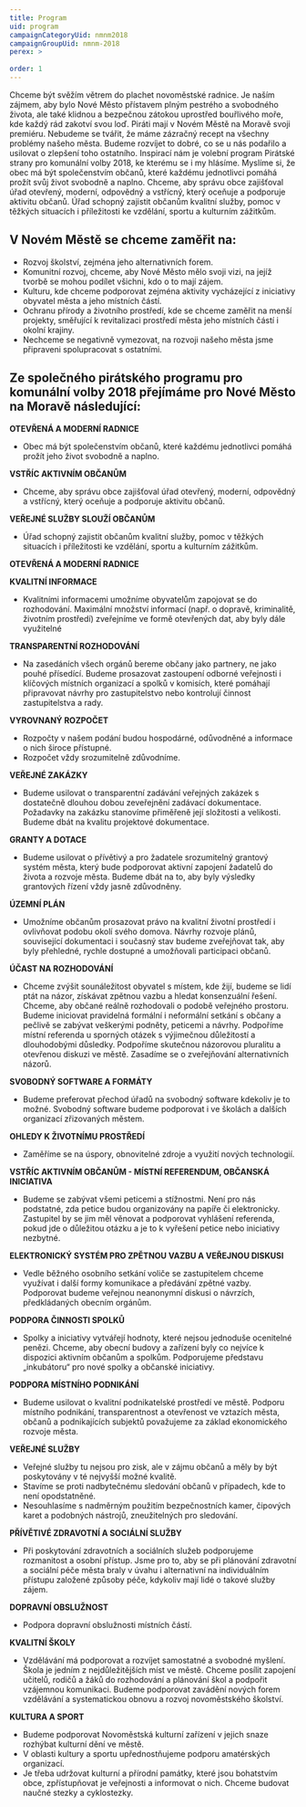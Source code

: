 ```yaml
---
title: Program
uid: program
campaignCategoryUid: nmnm2018
campaignGroupUid: nmnm-2018
perex: >
  
order: 1
---
```


Chceme být svěžím větrem do plachet novoměstské radnice. Je naším zájmem, aby bylo Nové Město přístavem plným pestrého a svobodného života, ale také klidnou a bezpečnou zátokou uprostřed bouřlivého moře, kde každý rád zakotví svou loď.
Piráti mají v Novém Městě na Moravě svoji premiéru. Nebudeme se tvářit, že máme zázračný recept na všechny problémy našeho města. Budeme rozvíjet to dobré, co se u nás podařilo a usilovat o zlepšení toho ostatního.
Inspirací nám je volební program Pirátské strany pro komunální volby 2018, ke kterému se i my hlásíme.
Myslíme si, že obec má být společenstvím občanů, které každému jednotlivci pomáhá prožít svůj život svobodně a naplno. Chceme, aby správu obce zajišťoval úřad otevřený, moderní, odpovědný a vstřícný, který oceňuje a podporuje aktivitu občanů. Úřad schopný zajistit občanům kvalitní služby, pomoc v těžkých situacích i příležitosti ke vzdělání, sportu a kulturním zážitkům.


## V Novém Městě se chceme zaměřit na:

* Rozvoj školství, zejména jeho alternativních forem.
* Komunitní rozvoj, chceme, aby Nové Město mělo svoji vizi, na jejíž tvorbě se mohou podílet všichni, kdo o to mají zájem.  
* Kulturu, kde chceme podporovat zejména aktivity vycházející z iniciativy obyvatel města a jeho místních částí.
* Ochranu přírody a životního prostředí, kde se chceme zaměřit na menší projekty, směřující k revitalizaci prostředí města jeho místních částí i okolní krajiny.
* Nechceme se negativně vymezovat, na rozvoji našeho města jsme připraveni spolupracovat s ostatními.

## Ze společného pirátského programu pro komunální volby 2018 přejímáme pro Nové Město na Moravě následující:

**OTEVŘENÁ A MODERNÍ RADNICE**
* Obec má být společenstvím občanů, které každému jednotlivci pomáhá prožít jeho život svobodně a naplno.

**VSTŘÍC AKTIVNÍM OBČANŮM**
* Chceme, aby správu obce zajišťoval úřad otevřený, moderní, odpovědný a vstřícný, který oceňuje a podporuje aktivitu občanů.

**VEŘEJNÉ SLUŽBY SLOUŽÍ OBČANŮM**
* Úřad schopný zajistit občanům kvalitní služby, pomoc v těžkých situacích i příležitosti ke vzdělání, sportu a kulturním zážitkům.

**OTEVŘENÁ A MODERNÍ RADNICE**

**KVALITNÍ INFORMACE**
* Kvalitními informacemi umožníme obyvatelům zapojovat se do rozhodování. Maximální množství informací (např. o dopravě, kriminalitě, životním prostředí) zveřejníme ve formě otevřených dat, aby byly dále využitelné

**TRANSPARENTNÍ ROZHODOVÁNÍ**
* Na zasedáních všech orgánů bereme občany jako partnery, ne jako pouhé přísedící. Budeme prosazovat zastoupení odborné veřejnosti i klíčových místních organizací a spolků v komisích, které pomáhají připravovat návrhy pro zastupitelstvo nebo kontrolují činnost zastupitelstva a rady.

**VYROVNANÝ ROZPOČET**
* Rozpočty v našem podání budou hospodárné, odůvodněné a informace o nich široce přístupné.
* Rozpočet vždy srozumitelně zdůvodníme.

**VEŘEJNÉ ZAKÁZKY**
* Budeme usilovat o transparentní zadávání veřejných zakázek s dostatečně dlouhou dobou zeveřejnění zadávací dokumentace. Požadavky na zakázku stanovíme přiměřeně její složitosti a velikosti. Budeme dbát na kvalitu projektové dokumentace.
  
**GRANTY A DOTACE**
* Budeme usilovat o přívětivý a pro žadatele srozumitelný grantový systém města, který bude podporovat aktivní zapojení žadatelů do života a rozvoje města. Budeme dbát na to, aby byly výsledky grantových řízení vždy jasně zdůvodněny.

**ÚZEMNÍ PLÁN**
* Umožníme občanům prosazovat právo na kvalitní životní prostředí i ovlivňovat podobu okolí svého domova. Návrhy rozvoje plánů, související dokumentaci i současný stav budeme zveřejňovat tak, aby byly přehledné, rychle dostupné a umožňovali participaci občanů.

**ÚČAST NA ROZHODOVÁNÍ**
* Chceme zvýšit sounáležitost obyvatel s místem, kde žijí, budeme se lidí ptát na názor, získávat zpětnou vazbu a hledat konsenzuální řešení. Chceme, aby občané reálně rozhodovali o podobě veřejného prostoru. Budeme iniciovat pravidelná formální i neformální setkání s občany a pečlivě se zabývat veškerými podněty, peticemi a návrhy. Podpoříme místní referenda u sporných otázek s výjimečnou důležitostí a dlouhodobými důsledky. Podpoříme skutečnou názorovou pluralitu a otevřenou diskuzi ve městě. Zasadíme se o zveřejňování alternativních názorů.

**SVOBODNÝ SOFTWARE A FORMÁTY**
* Budeme preferovat přechod úřadů na svobodný software kdekoliv je to možné. Svobodný software budeme podporovat i ve školách a dalších organizací zřizovaných městem.

**OHLEDY K ŽIVOTNÍMU PROSTŘEDÍ**
* Zaměříme se na úspory, obnovitelné zdroje a využití nových technologií.

**VSTŘÍC AKTIVNÍM OBČANŮM - MÍSTNÍ REFERENDUM, OBČANSKÁ INICIATIVA**
* Budeme se zabývat všemi peticemi a stížnostmi. Není pro nás podstatné, zda petice budou organizovány na papíře či elektronicky. Zastupitel by se jim měl věnovat a podporovat vyhlášení referenda, pokud jde o důležitou otázku a je to k vyřešení petice nebo iniciativy nezbytné.
 
**ELEKTRONICKÝ SYSTÉM PRO ZPĚTNOU VAZBU A VEŘEJNOU DISKUSI**
* Vedle běžného osobního setkání voliče se zastupitelem chceme využívat i další formy komunikace a předávání zpětné vazby. Podporovat budeme veřejnou neanonymní diskusi o návrzích, předkládaných obecním orgánům.

**PODPORA ČINNOSTI SPOLKŮ**
* Spolky a iniciativy vytvářejí hodnoty, které nejsou jednoduše ocenitelné penězi. Chceme, aby obecní budovy a zařízení byly co nejvíce k dispozici aktivním občanům a spolkům. Podporujeme představu „inkubátoru“ pro nové spolky a občanské iniciativy.

**PODPORA MÍSTNÍHO PODNIKÁNÍ**
* Budeme usilovat o kvalitní podnikatelské prostředí ve městě. Podporu místního podnikání, transparentnost a otevřenost ve vztazích města, občanů a podnikajících subjektů považujeme za základ ekonomického rozvoje města.

**VEŘEJNÉ SLUŽBY**
* Veřejné služby tu nejsou pro zisk, ale v zájmu občanů a měly by být poskytovány v té nejvyšší možné kvalitě.
* Stavíme se proti nadbytečnému sledování občanů v případech, kde to není opodstatněné.
* Nesouhlasíme s nadměrným použitím bezpečnostních kamer, čipových karet a podobných nástrojů, zneužitelných pro sledování.

**PŘÍVĚTIVÉ ZDRAVOTNÍ A SOCIÁLNÍ SLUŽBY**
* Při poskytování zdravotních a sociálních služeb podporujeme rozmanitost a osobní přístup. Jsme pro to, aby se při plánování zdravotní a sociální péče města braly v úvahu i alternativní na individuálním přístupu založené způsoby péče, kdykoliv mají lidé o takové služby zájem.

**DOPRAVNÍ OBSLUŽNOST**
* Podpora dopravní obslužnosti místních částí.

**KVALITNÍ ŠKOLY**
* Vzdělávání má podporovat a rozvíjet samostatné a svobodné myšlení. Škola je jedním z nejdůležitějších míst ve městě. Chceme posílit zapojení učitelů, rodičů a žáků do rozhodování a plánování škol a podpořit vzájemnou komunikaci. Budeme podporovat zavádění nových forem vzdělávání a systematickou obnovu a rozvoj novoměstského školství.

**KULTURA A SPORT**
* Budeme podporovat Novoměstská kulturní zařízení v jejich snaze rozhýbat kulturní dění ve městě.
* V oblasti kultury a sportu upřednostňujeme podporu amatérských organizací.
* Je třeba udržovat kulturní a přírodní památky, které jsou bohatstvím obce, zpřístupňovat je veřejnosti a informovat o nich. Chceme budovat naučné stezky a cyklostezky.

